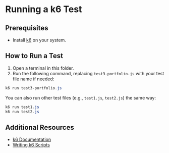 # Running a k6 Test

## Prerequisites
- Install [k6](https://k6.io/docs/getting-started/installation/) on your system.

## How to Run a Test
1. Open a terminal in this folder.
2. Run the following command, replacing `test3-portfolio.js` with your test file name if needed:

```powershell
k6 run test3-portfolio.js
```

You can also run other test files (e.g., `test1.js`, `test2.js`) the same way:

```powershell
k6 run test1.js
k6 run test2.js
```

## Additional Resources
- [k6 Documentation](https://k6.io/docs/)
- [Writing k6 Scripts](https://k6.io/docs/using-k6/scripts/)
